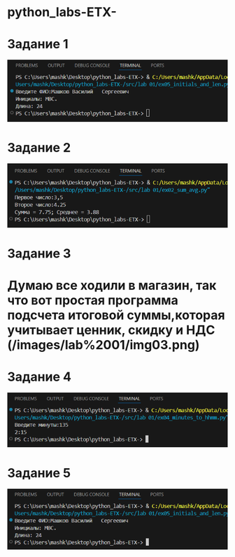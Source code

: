 # python_labs-ETX-

# Задание 1
![Простая программа: Привет/Возраст/Возраст через год](/images/lab%2001/img01.png)


# Задание 2
![Программа подсчёта суммы,среднее значение(Программа написана для вещественных чисел, без разницы на <,>) и <.>](/images/lab%2001/img02.png)


# Задание 3
# Думаю все ходили в магазин, так что вот простая программа подсчета итоговой суммы,которая учитывает ценник, скидку и НДС (/images/lab%2001/img03.png)


# Задание 4
![Перевод минут в Часы/Минуты (ЧЧ:ММ)](/images/lab%2001/img04.png)


# Задание 5
![](/images/lab%2001/img05.png)


